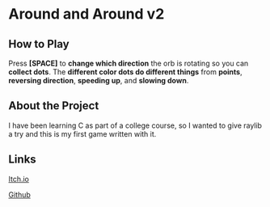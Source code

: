 # Around and Around v2

## How to Play

Press **[SPACE]** to **change which direction** the orb is rotating so you can **collect dots**. The **different color dots do different things** from **points**, **reversing direction**, **speeding up**, and **slowing down**.

## About the Project

I have been learning C as part of a college course, so I wanted to give raylib a try and this is my first game written with it.

## Links 

[Itch.io](https://holeinonegolfer.itch.io/around-and-around-v2)

[Github](https://github.com/HoleInOneGolfer/AroundAndAround)